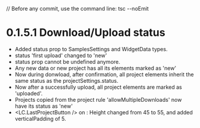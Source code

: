 // Before any commit, use the command line: tsc --noEmit

# 0.1.5.1 Download/Upload status

- Added status prop to SamplesSettings and WidgetData types.
- status 'first upload' changed to 'new'
- status prop cannot be undefined anymore.
- Any new data or new project has all its elements marked as 'new'
- Now during donwload, after confirmation, all project elements inherit the same status as the projectSettings.status.
- Now after a successfully upload, all project elements are marked as 'uploaded'.
- Projects copied from the project rule 'allowMultipleDownloads' now have its status as 'new'
- <LC.LastProjectButton /> on <HomeScreen />: Height changed from 45 to 55, and added verticalPadding of 5.